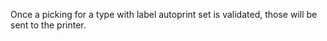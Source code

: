 Once a picking for a type with label autoprint set is validated, those will be sent
to the printer.
